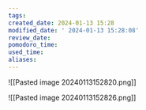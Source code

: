 ```yaml
---
tags: 
created_date: 2024-01-13 15:28
modified_date: ' 2024-01-13 15:28:08'
review_date: 
pomodoro_time: 
used_time: 
aliases:
---
```

![[Pasted image 20240113152820.png]]


![[Pasted image 20240113152826.png]]